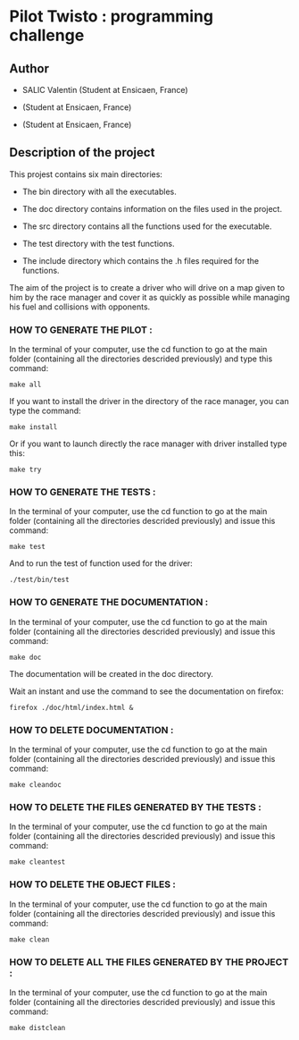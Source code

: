 # Pilot Twisto : programming challenge 

## Author

- SALIC Valentin (Student at Ensicaen, France) 

- (Student at Ensicaen, France) 

- (Student at Ensicaen, France) 


## Description of the project

This projest contains six main directories:

- The bin directory with all the executables.

- The doc directory contains information on the files used in the project.

- The src directory contains all the functions used for the executable.

- The test directory with the test functions.

- The include directory which contains the .h files required for the functions.

The aim of the project is to create a driver who will drive on a map given to him by the race manager and 
cover it as quickly as possible while managing his fuel and collisions with opponents.


### **HOW TO GENERATE THE PILOT :**

In the terminal of your computer, use the cd function to go at the main folder
(containing all the directories descrided previously) and type this command:
```
make all
```

If you want to install the driver in the directory of the race manager, you can type the command:
```
make install
```

Or if you want to launch directly the race manager with driver installed type this:
```
make try
```


### **HOW TO GENERATE THE TESTS :**

In the terminal of your computer, use the cd function to go at the main folder
(containing all the directories descrided previously) and issue this command:
```
make test
```

And to run the test of function used for the driver:
```
./test/bin/test
```


### **HOW TO GENERATE THE DOCUMENTATION :**

In the terminal of your computer, use the cd function to go at the main folder
(containing all the directories descrided previously) and issue this command:
```
make doc
```

The documentation will be created in the doc directory.

Wait an instant and use the command to see the documentation on firefox:
``` 
firefox ./doc/html/index.html &
```


### **HOW TO DELETE DOCUMENTATION :**

In the terminal of your computer, use the cd function to go at the main folder
(containing all the directories descrided previously) and issue this command:
```
make cleandoc
```


### **HOW TO DELETE THE FILES GENERATED BY THE TESTS :**

In the terminal of your computer, use the cd function to go at the main folder
(containing all the directories descrided previously) and issue this command:
```
make cleantest
```


### **HOW TO DELETE THE OBJECT FILES :**

In the terminal of your computer, use the cd function to go at the main folder
(containing all the directories descrided previously) and issue this command:
```
make clean
```


### **HOW TO DELETE ALL THE FILES GENERATED BY THE PROJECT :**

In the terminal of your computer, use the cd function to go at the main folder
(containing all the directories descrided previously) and issue this command:
```
make distclean
```


